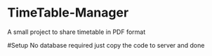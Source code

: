 # TimeTable-Manager
A small project to share timetable in PDF format

#Setup
No database required just copy the code to server and done
